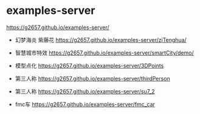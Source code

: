 # examples-server

https://g2657.github.io/examples-server/

- 幻梦海炎 紫藤花 https://g2657.github.io/examples-server/ziTenghua/

- 智慧城市特效 https://g2657.github.io/examples-server/smartCity/demo/

- 模型点化 https://g2657.github.io/examples-server/3DPoints

- 第三人称 https://g2657.github.io/examples-server/thirdPerson

- 第三人称 https://g2657.github.io/examples-server/su7_2

- fmc车  https://g2657.github.io/examples-server/fmc_car